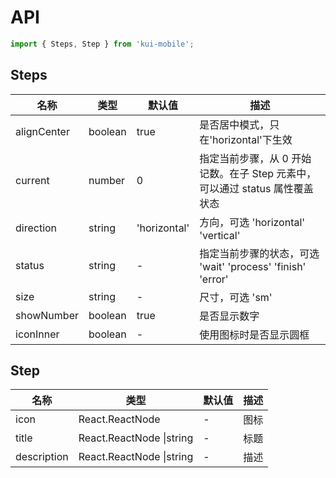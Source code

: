 # API

```jsx
import { Steps, Step } from 'kui-mobile';
```

## Steps

| 名称        | 类型    | 默认值       | 描述                                                                        |
| ----------- | ------- | ------------ | --------------------------------------------------------------------------- |
| alignCenter | boolean | true         | 是否居中模式，只在'horizontal'下生效                                        |
| current     | number  | 0            | 指定当前步骤，从 0 开始记数。在子 Step 元素中，可以通过 status 属性覆盖状态 |
| direction   | string  | 'horizontal' | 方向，可选 'horizontal' 'vertical'                                          |
| status      | string  | -            | 指定当前步骤的状态，可选 'wait' 'process' 'finish' 'error'                  |
| size        | string  | -            | 尺寸，可选 'sm'                                                             |
| showNumber  | boolean | true         | 是否显示数字                                                                |
| iconInner   | boolean | -            | 使用图标时是否显示圆框                                                    |

## Step

| 名称        | 类型                     | 默认值 | 描述 |
| ----------- | ------------------------ | ------ | ---- |
| icon        | React.ReactNode          | -      | 图标 |
| title       | React.ReactNode \|string | -      | 标题 |
| description | React.ReactNode \|string | -      | 描述 |

